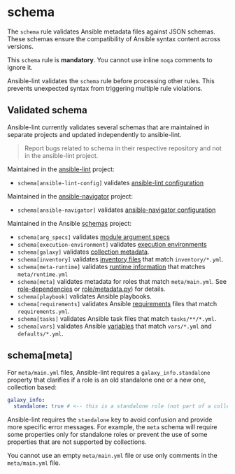 # schema

The `schema` rule validates Ansible metadata files against JSON schemas.
These schemas ensure the compatibility of Ansible syntax content across versions.

This `schema` rule is **mandatory**.
You cannot use inline `noqa` comments to ignore it.

Ansible-lint validates the `schema` rule before processing other rules.
This prevents unexpected syntax from triggering multiple rule violations.

## Validated schema

Ansible-lint currently validates several schemas that are maintained in
separate projects and updated independently to ansible-lint.

> Report bugs related to schema in their respective repository and not in the ansible-lint project.

Maintained in the [ansible-lint](https://github.com/ansible/ansible-lint) project:

- `schema[ansible-lint-config]` validates [ansible-lint configuration](https://github.com/ansible/ansible-lint/blob/main/src/ansiblelint/schemas/ansible-lint-config.json)

Maintained in the [ansible-navigator](https://github.com/ansible/ansible-navigator) project:

- `schema[ansible-navigator]` validates [ansible-navigator configuration](https://github.com/ansible/ansible-navigator/blob/main/src/ansible_navigator/data/ansible-navigator.json)

Maintained in the Ansible [schemas](https://github.com/ansible/schemas) project:

- `schema[arg_specs]` validates [module argument specs](https://docs.ansible.com/ansible/latest/dev_guide/developing_program_flow_modules.html#argument-spec)
- `schema[execution-environment]` validates [execution environments](https://docs.ansible.com/automation-controller/latest/html/userguide/execution_environments.html)
- `schema[galaxy]` validates [collection metadata](https://docs.ansible.com/ansible/latest/dev_guide/collections_galaxy_meta.html).
- `schema[inventory]` validates [inventory files](https://docs.ansible.com/ansible/latest/user_guide/intro_inventory.html) that match `inventory/*.yml`.
- `schema[meta-runtime]` validates [runtime information](https://docs.ansible.com/ansible/devel/dev_guide/developing_collections_structure.html#meta-directory-and-runtime-yml) that matches `meta/runtime.yml`
- `schema[meta]` validates metadata for roles that match `meta/main.yml`. See [role-dependencies](https://docs.ansible.com/ansible/latest/user_guide/playbooks_reuse_roles.html#role-dependencies) or [role/metadata.py](https://github.com/ansible/ansible/blob/devel/lib/ansible/playbook/role/metadata.py#L79)) for details.
- `schema[playbook]` validates Ansible playbooks.
- `schema[requirements]` validates Ansible [requirements](https://docs.ansible.com/ansible/latest/galaxy/user_guide.html#install-multiple-collections-with-a-requirements-file) files that match `requirements.yml`.
- `schema[tasks]` validates Ansible task files that match `tasks/**/*.yml`.
- `schema[vars]` validates Ansible [variables](https://docs.ansible.com/ansible/latest/user_guide/playbooks_variables.html) that match `vars/*.yml` and `defaults/*.yml`.

## schema[meta]

For `meta/main.yml` files, Ansible-lint requires a `galaxy_info.standalone`
property that clarifies if a role is an old standalone one or a new one,
collection based:

```yaml
galaxy_info:
  standalone: true # <-- this is a standalone role (not part of a collection)
```

Ansible-lint requires the `standalone` key to avoid confusion and provide more
specific error messages. For example, the `meta` schema will require some
properties only for standalone roles or prevent the use of some properties that
are not supported by collections.

You cannot use an empty `meta/main.yml` file or use only comments in the `meta/main.yml` file.
